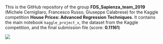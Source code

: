 This is the GitHub repository of the group **FDS_Sapienza_team_2019** (Michele Cernigliaro, Francesco Russo, Giuseppe Calabrese) for the Kaggle competition **House Prices: Advanced Regression Techniques**. It contains the main notebook <code>kaggle_project_x</code>, the dataset from the Kaggle competition, and the final submission file (score: **0.11161**)

<img src="https://storage.googleapis.com/kaggle-competitions/kaggle/5407/media/housesbanner.png">
